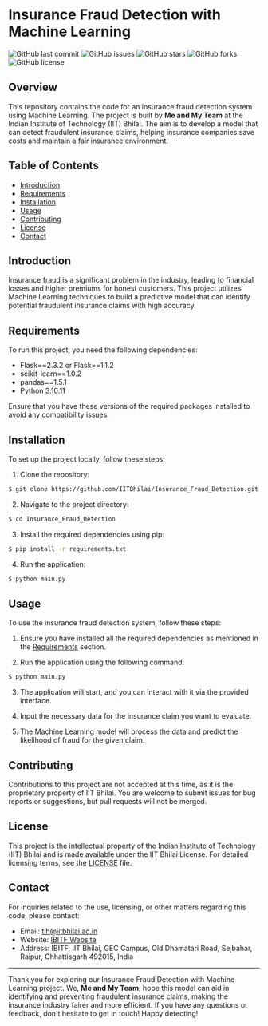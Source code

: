 # Insurance Fraud Detection with Machine Learning

![GitHub last commit](https://img.shields.io/github/last-commit/IITBhilai/Insurance_Fraud_Detection)
![GitHub issues](https://img.shields.io/github/issues/IITBhilai/Insurance_Fraud_Detection)
![GitHub stars](https://img.shields.io/github/stars/IITBhilai/Insurance_Fraud_Detection)
![GitHub forks](https://img.shields.io/github/forks/IITBhilai/Insurance_Fraud_Detection)
![GitHub license](https://img.shields.io/github/license/IITBhilai/Insurance_Fraud_Detection)

## Overview

This repository contains the code for an insurance fraud detection system using Machine Learning. The project is built by **Me and My Team** at the Indian Institute of Technology (IIT) Bhilai. The aim is to develop a model that can detect fraudulent insurance claims, helping insurance companies save costs and maintain a fair insurance environment.

## Table of Contents

- [Introduction](#introduction)
- [Requirements](#requirements)
- [Installation](#installation)
- [Usage](#usage)
- [Contributing](#contributing)
- [License](#license)
- [Contact](#contact)

## Introduction

Insurance fraud is a significant problem in the industry, leading to financial losses and higher premiums for honest customers. This project utilizes Machine Learning techniques to build a predictive model that can identify potential fraudulent insurance claims with high accuracy.

## Requirements

To run this project, you need the following dependencies:

- Flask==2.3.2 or Flask==1.1.2
- scikit-learn==1.0.2
- pandas==1.5.1
- Python 3.10.11

Ensure that you have these versions of the required packages installed to avoid any compatibility issues.

## Installation

To set up the project locally, follow these steps:

1. Clone the repository:

```bash
$ git clone https://github.com/IITBhilai/Insurance_Fraud_Detection.git
```

2. Navigate to the project directory:

```bash
$ cd Insurance_Fraud_Detection
```

3. Install the required dependencies using pip:

```bash
$ pip install -r requirements.txt
```

4. Run the application:

```bash
$ python main.py
```

## Usage

To use the insurance fraud detection system, follow these steps:

1. Ensure you have installed all the required dependencies as mentioned in the [Requirements](#requirements) section.

2. Run the application using the following command:

```bash
$ python main.py
```

3. The application will start, and you can interact with it via the provided interface.

4. Input the necessary data for the insurance claim you want to evaluate.

5. The Machine Learning model will process the data and predict the likelihood of fraud for the given claim.

## Contributing

Contributions to this project are not accepted at this time, as it is the proprietary property of IIT Bhilai. You are welcome to submit issues for bug reports or suggestions, but pull requests will not be merged.

## License

This project is the intellectual property of the Indian Institute of Technology (IIT) Bhilai and is made available under the IIT Bhilai License. For detailed licensing terms, see the [LICENSE](LICENSE) file.

## Contact

For inquiries related to the use, licensing, or other matters regarding this code, please contact:

- Email: tih@iitbhilai.ac.in
- Website: [IBITF Website](https://www.ibitf.co.in/)
- Address: IBITF, IIT Bhilai, GEC Campus, Old Dhamatari Road, Sejbahar, Raipur, Chhattisgarh 492015, India

---

Thank you for exploring our Insurance Fraud Detection with Machine Learning project. We, **Me and My Team**, hope this model can aid in identifying and preventing fraudulent insurance claims, making the insurance industry fairer and more efficient. If you have any questions or feedback, don't hesitate to get in touch! Happy detecting!
